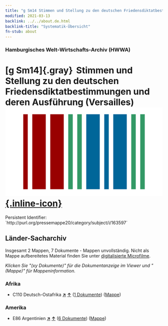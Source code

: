 ```yaml
---
title: "g Sm14 Stimmen und Stellung zu den deutschen Friedensdiktatbestimmungen und deren Ausführung (Versailles)"
modified: 2021-03-13
backlink: ../../about.de.html
backlink-title: "Systematik-Übersicht"
fn-stub: about
---
```


### Hamburgisches Welt-Wirtschafts-Archiv (HWWA)

# [g Sm14]{.gray}&#8201; Stimmen und Stellung zu den deutschen Friedensdiktatbestimmungen und deren Ausführung (Versailles) &#160; [![Wikidata](/images/Wikidata-logo.svg "Wikidata"){.inline-icon}](http://www.wikidata.org/entity/Q104699684)

<div class="hint">Persistent Identifier: `http://purl.org/pressemappe20/category/subject/i/163597`</div>







## Länder-Sacharchiv




Insgesamt 2 Mappen, 7 Dokumente - Mappen unvollständig.
Nicht als Mappe aufbereitetes Material finden Sie unter [digitalisierte Microfilme](/film/h1_sh.de.html).

_Klicken Sie "(xy Dokumente)" für die Dokumentanzeige im Viewer und "(Mappe)" für Mappeninformation._




### Afrika

- C110 Deutsch-Ostafrika [**&nearr;**](../../../geo/i/141471/about.de.html "Deutsch-Ostafrika (alle Mappen)") [**&uarr;**](../../../geo/about.de.html#C110 "Ländersystematik") (<a href="https://pm20.zbw.eu/iiifview/folder/sh/141471,163597" title="über: Deutsch-Ostafrika : Stimmen und Stellung zu den deutschen Friedensdiktatbestimmungen und deren Ausführung (Versailles)" target="_blank">1 Dokumente</a>) ([Mappe](../../../../folder/sh/1414xx/141471/1635xx/163597/about.de.html))

### Amerika

- E86 Argentinien [**&nearr;**](../../../geo/i/141692/about.de.html "Argentinien (alle Mappen)") [**&uarr;**](../../../geo/about.de.html#E86 "Ländersystematik") (<a href="https://pm20.zbw.eu/iiifview/folder/sh/141692,163597" title="über: Argentinien : Stimmen und Stellung zu den deutschen Friedensdiktatbestimmungen und deren Ausführung (Versailles)" target="_blank">6 Dokumente</a>) ([Mappe](../../../../folder/sh/1416xx/141692/1635xx/163597/about.de.html))








